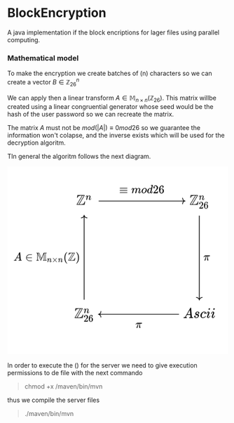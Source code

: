 # BlockEncryption

A java implementation if the block encriptions for lager files using parallel computing.


### Mathematical model 

To make the encryption we create batches of (n) characters so we can create a vector $B \in \mathbb{Z}_{26}^n$

We can apply then a linear transform $A \in \mathbb{M}_{n \times n}(\mathbb{Z}_{26})$. This matrix willbe created using a 
linear congruential generator whose seed would be the hash of the user password so we can recreate the matrix. 

The matrix $A$ must not be $mod(|A|) \equiv  0 mod 26$ so we guarantee the information won't colapse, and the inverse exists which will be used for the decryption algoritm.

TIn general the algoritm follows the next diagram.

![Alt text](./img/diagram.png "Diagram")






In order to execute the () for the server we need to give 
execution permissions to de file with the next commando

> chmod +x /maven/bin/mvn

thus we compile the server files

> ./maven/bin/mvn



